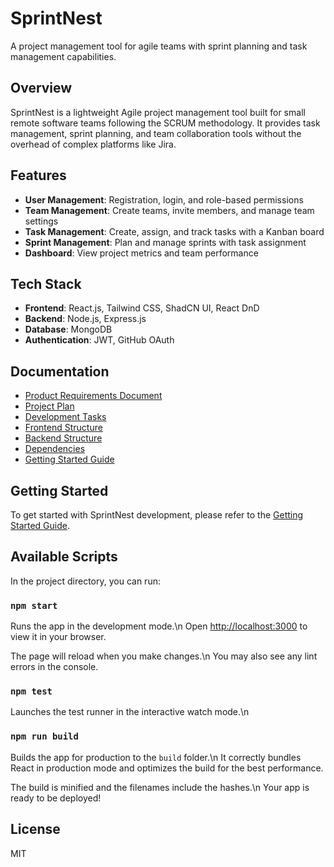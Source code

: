 # SprintNest

A project management tool for agile teams with sprint planning and task management capabilities.

## Overview

SprintNest is a lightweight Agile project management tool built for small remote software teams following the SCRUM methodology. It provides task management, sprint planning, and team collaboration tools without the overhead of complex platforms like Jira.

## Features

- **User Management**: Registration, login, and role-based permissions
- **Team Management**: Create teams, invite members, and manage team settings
- **Task Management**: Create, assign, and track tasks with a Kanban board
- **Sprint Management**: Plan and manage sprints with task assignment
- **Dashboard**: View project metrics and team performance

## Tech Stack

- **Frontend**: React.js, Tailwind CSS, ShadCN UI, React DnD
- **Backend**: Node.js, Express.js
- **Database**: MongoDB
- **Authentication**: JWT, GitHub OAuth

## Documentation

- [Product Requirements Document](./prd.md)
- [Project Plan](./project_plan.md)
- [Development Tasks](./tasks.md)
- [Frontend Structure](./frontend_structure.md)
- [Backend Structure](./backend_structure.md)
- [Dependencies](./dependencies.md)
- [Getting Started Guide](./getting_started.md)

## Getting Started

To get started with SprintNest development, please refer to the [Getting Started Guide](./getting_started.md).

## Available Scripts

In the project directory, you can run:

### `npm start`

Runs the app in the development mode.\n
Open [http://localhost:3000](http://localhost:3000) to view it in your browser.

The page will reload when you make changes.\n
You may also see any lint errors in the console.

### `npm test`

Launches the test runner in the interactive watch mode.\n
### `npm run build`

Builds the app for production to the `build` folder.\n
It correctly bundles React in production mode and optimizes the build for the best performance.

The build is minified and the filenames include the hashes.\n
Your app is ready to be deployed!

## License

MIT